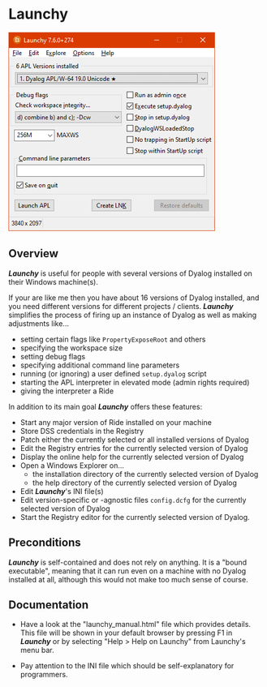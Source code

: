 # Launchy

![Launchy](https://github.com/aplteam/Launchy/blob/main/Launchy.png?raw=true)

## Overview

**_Launchy_** is useful for people with several versions of Dyalog installed on their Windows machine(s). 

If your are like me then you have about 16 versions of Dyalog installed, and you need different versions for different projects / clients. **_Launchy_** simplifies the process of firing up an instance of Dyalog as well as making adjustments like...

* setting certain flags like `PropertyExposeRoot` and others
* specifying the workspace size
* setting debug flags
* specifying additional command line parameters
* running (or ignoring) a user defined `setup.dyalog` script
* starting the APL interpreter in elevated mode (admin rights required)
* giving the interpreter a Ride

In addition to its main goal **_Launchy_** offers these features:

* Start any major version of Ride installed on your machine
* Store DSS credentials in the Registry
* Patch either the currently selected or all installed versions of Dyalog
* Edit the Registry entries for the currently selected version of Dyalog
* Display the online help for the currently selected version of Dyalog
* Open a Windows Explorer on...
  * the installation directory of the currently selected version of Dyalog
  * the help directory of the currently selected version of Dyalog
* Edit **_Launchy_**'s INI file(s)
* Edit version-specific or -agnostic files `config.dcfg` for the currently selected version of Dyalog
* Start the Registry editor for the currently selected version of Dyalog.


## Preconditions

**_Launchy_** is self-contained and does not rely on anything. It is a "bound executable", meaning that it can run even on a machine with no Dyalog installed at all, although this would not make too much sense of course.


## Documentation

* Have a look at the "launchy_manual.html" file which provides details. This file will be shown in your default browser by pressing F1 in **_Launchy_** or by selecting "Help > Help on Launchy" from Launchy's menu bar.

* Pay attention to the INI file which should be self-explanatory for programmers.

